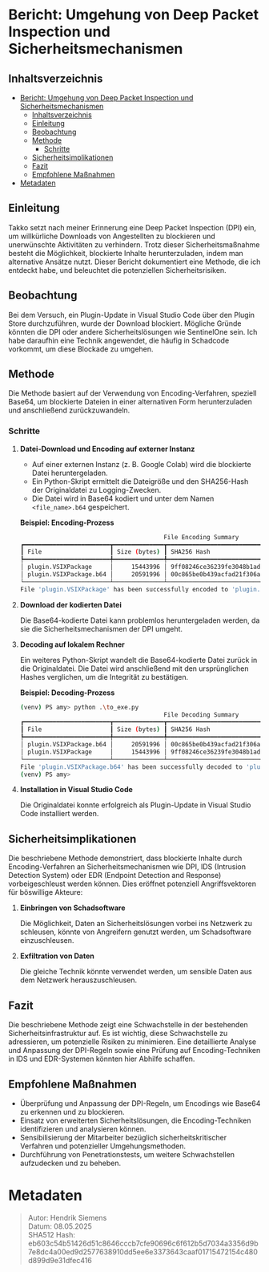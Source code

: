 # Bericht: Umgehung von Deep Packet Inspection und Sicherheitsmechanismen

## Inhaltsverzeichnis

- [Bericht: Umgehung von Deep Packet Inspection und Sicherheitsmechanismen](#bericht-umgehung-von-deep-packet-inspection-und-sicherheitsmechanismen)
  - [Inhaltsverzeichnis](#inhaltsverzeichnis)
  - [Einleitung](#einleitung)
  - [Beobachtung](#beobachtung)
  - [Methode](#methode)
    - [Schritte](#schritte)
  - [Sicherheitsimplikationen](#sicherheitsimplikationen)
  - [Fazit](#fazit)
  - [Empfohlene Maßnahmen](#empfohlene-maßnahmen)
- [Metadaten](#metadaten)

<div style="page-break-after: always;"></div>

## Einleitung

Takko setzt nach meiner Erinnerung eine Deep Packet Inspection (DPI) ein, um
willkürliche Downloads von Angestellten zu blockieren und unerwünschte
Aktivitäten zu verhindern. Trotz dieser Sicherheitsmaßnahme besteht die
Möglichkeit, blockierte Inhalte herunterzuladen, indem man alternative Ansätze
nutzt. Dieser Bericht dokumentiert eine Methode, die ich entdeckt habe, und
beleuchtet die potenziellen Sicherheitsrisiken.

## Beobachtung

Bei dem Versuch, ein Plugin-Update in Visual Studio Code über den Plugin Store
durchzuführen, wurde der Download blockiert. Mögliche Gründe könnten die DPI oder
andere Sicherheitslösungen wie SentinelOne sein. Ich habe daraufhin eine Technik
angewendet, die häufig in Schadcode vorkommt, um diese Blockade zu umgehen.

<div style="page-break-after: always;"></div>

## Methode

Die Methode basiert auf der Verwendung von Encoding-Verfahren, speziell Base64,
um blockierte Dateien in einer alternativen Form herunterzuladen und anschließend
zurückzuwandeln.

### Schritte

1. **Datei-Download und Encoding auf externer Instanz**  
   - Auf einer externen Instanz (z. B. Google Colab) wird die blockierte Datei
        heruntergeladen.
   - Ein Python-Skript ermittelt die Dateigröße und den SHA256-Hash der
        Originaldatei zu Logging-Zwecken.  
   - Die Datei wird in Base64 kodiert und unter dem Namen `<file_name>.b64`
        gespeichert.

    **Beispiel: Encoding-Prozess**

    ```bash
                                            File Encoding Summary                                            
    ┏━━━━━━━━━━━━━━━━━━━━━━━━┳━━━━━━━━━━━━━━┳━━━━━━━━━━━━━━━━━━━━━━━━━━━━━━━━━━━━━━━━━━━━━━━━━━━━━━━━━━━━━━━━━━┓
    ┃ File                   ┃ Size (bytes) ┃ SHA256 Hash                                                      ┃
    ┡━━━━━━━━━━━━━━━━━━━━━━━━╇━━━━━━━━━━━━━━╇━━━━━━━━━━━━━━━━━━━━━━━━━━━━━━━━━━━━━━━━━━━━━━━━━━━━━━━━━━━━━━━━━━┩
    │ plugin.VSIXPackage     │     15443996 │ 9ff08246ce36239fe3048b1ad2df46d1ae6c67671b6f24f26bddc24aa4747bda │
    │ plugin.VSIXPackage.b64 │     20591996 │ 00c865be0b439acfad21f306aeab49003522440fcc71071e816786d288bf3671 │
    └────────────────────────┴──────────────┴──────────────────────────────────────────────────────────────────┘
    File 'plugin.VSIXPackage' has been successfully encoded to 'plugin.VSIXPackage.b64'.
    ```

2. **Download der kodierten Datei**

    Die Base64-kodierte Datei kann problemlos heruntergeladen werden, da sie die
    Sicherheitsmechanismen der DPI umgeht.

3. **Decoding auf lokalem Rechner**

    Ein weiteres Python-Skript wandelt die Base64-kodierte Datei zurück in die
    Originaldatei. Die Datei wird anschließend mit den ursprünglichen Hashes
    verglichen, um die Integrität zu bestätigen.
    <div style="page-break-after: always;"></div>

    **Beispiel: Decoding-Prozess**

    ```bash
    (venv) PS amy> python .\to_exe.py
                                            File Decoding Summary
    ┏━━━━━━━━━━━━━━━━━━━━━━━━┳━━━━━━━━━━━━━━┳━━━━━━━━━━━━━━━━━━━━━━━━━━━━━━━━━━━━━━━━━━━━━━━━━━━━━━━━━━━━━━━━━━┓
    ┃ File                   ┃ Size (bytes) ┃ SHA256 Hash                                                      ┃
    ┡━━━━━━━━━━━━━━━━━━━━━━━━╇━━━━━━━━━━━━━━╇━━━━━━━━━━━━━━━━━━━━━━━━━━━━━━━━━━━━━━━━━━━━━━━━━━━━━━━━━━━━━━━━━━┩
    │ plugin.VSIXPackage.b64 │     20591996 │ 00c865be0b439acfad21f306aeab49003522440fcc71071e816786d288bf3671 │
    │ plugin.VSIXPackage     │     15443996 │ 9ff08246ce36239fe3048b1ad2df46d1ae6c67671b6f24f26bddc24aa4747bda │
    └────────────────────────┴──────────────┴──────────────────────────────────────────────────────────────────┘
    File 'plugin.VSIXPackage.b64' has been successfully decoded to 'plugin.VSIXPackage'.
    (venv) PS amy>
    ```

4. **Installation in Visual Studio Code**

    Die Originaldatei konnte erfolgreich als Plugin-Update in Visual Studio Code
    installiert werden.

## Sicherheitsimplikationen

Die beschriebene Methode demonstriert, dass blockierte Inhalte durch
Encoding-Verfahren an Sicherheitsmechanismen wie DPI, IDS
(Intrusion Detection System) oder EDR (Endpoint Detection and Response)
vorbeigeschleust werden können. Dies eröffnet potenziell Angriffsvektoren
für böswillige Akteure:

1. **Einbringen von Schadsoftware**

    Die Möglichkeit, Daten an Sicherheitslösungen vorbei ins Netzwerk zu
    schleusen, könnte von Angreifern genutzt werden, um Schadsoftware
    einzuschleusen.

2. **Exfiltration von Daten**

    Die gleiche Technik könnte verwendet werden, um sensible Daten aus dem
    Netzwerk herauszuschleusen.

<div style="page-break-after: always;"></div>

## Fazit

Die beschriebene Methode zeigt eine Schwachstelle in der bestehenden
Sicherheitsinfrastruktur auf. Es ist wichtig, diese Schwachstelle zu
adressieren, um potenzielle Risiken zu minimieren. Eine detaillierte
Analyse und Anpassung der DPI-Regeln sowie eine Prüfung auf
Encoding-Techniken in IDS und EDR-Systemen könnten hier Abhilfe
schaffen.

## Empfohlene Maßnahmen

- Überprüfung und Anpassung der DPI-Regeln, um Encodings wie Base64
    zu erkennen und zu blockieren.
- Einsatz von erweiterten Sicherheitslösungen, die Encoding-Techniken
    identifizieren und analysieren können.
- Sensibilisierung der Mitarbeiter bezüglich sicherheitskritischer
    Verfahren und potenzieller Umgehungsmethoden.
- Durchführung von Penetrationstests, um weitere Schwachstellen
    aufzudecken und zu beheben.

# Metadaten

>Autor: Hendrik Siemens<br/>
>Datum: 08.05.2025<br/>
>SHA512 Hash: eb603c54b51426d51c8646cccb7cfe90696c6f612b5d7034a3356d9b7e8dc4a00ed9d2577638910dd5ee6e3373643caaf01715472154c480d899d9e31dfec416
